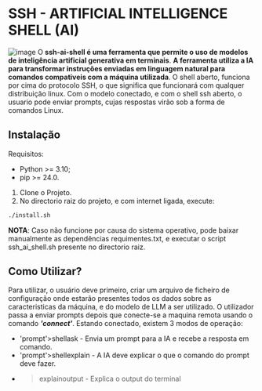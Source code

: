 # SSH - ARTIFICIAL INTELLIGENCE SHELL (AI)
![image](https://github.com/user-attachments/assets/42014ce0-253f-4b19-8284-5bbe24c3d59a)
O **ssh-ai-shell é uma ferramenta que permite o uso de modelos de inteligência artificial generativa em terminais**.
**A ferramenta utiliza a IA para transformar instruções enviadas em linguagem natural para comandos compativeis com a máquina utilizada**. O shell aberto, funciona por cima do protocolo SSH, o que significa que funcionará com qualquer distribuição linux.
Com o modelo conectado, e com o shell ssh aberto, o usuario pode enviar prompts, cujas respostas virão sob a forma de comandos Linux.

## Instalação
Requisitos:
* Python >= 3.10;
* pip >= 24.0.
1. Clone o Projeto.
2. No directorio raiz do projeto, e com internet  ligada, execute:
```bash
./install.sh
```
**NOTA**: Caso não funcione por causa do sistema operativo, pode baixar manualmente as dependências requimentes.txt,
e executar o script ssh_ai_shell.sh presente no directorio raiz.

## Como Utilizar?
Para utilizar, o usuário deve primeiro, criar um arquivo de ficheiro de configuração onde estarão presentes todos os dados sobre as caracteristicas da máquina, e do modelo de LLM a ser utilizado. O utilizador passa a enviar prompts depois que conecte-se a maquina remota usando o comando ***'connect'***. Estando conectado, existem 3 modos de operação: 

* 'prompt'>shellask - Envia um prompt para a IA e recebe a resposta em comando.
* 'prompt'>shellexplain - A IA deve explicar o que o comando do prompt deve fazer.
* >explainoutput - Explica o output do terminal
